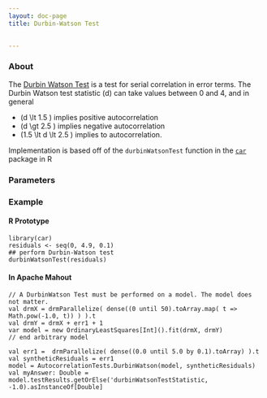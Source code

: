 ```yaml
---
layout: doc-page
title: Durbin-Watson Test

    
---
```


### About

The [Durbin Watson Test](https://en.wikipedia.org/wiki/Durbin%E2%80%93Watson_statistic) is a test for serial correlation
in error terms.  The Durbin Watson test statistic <foo>\(d\)</foo> can take values between 0 and 4, and in general

- <foo>\(d \lt 1.5 \)</foo> implies positive autocorrelation
- <foo>\(d \gt 2.5 \)</foo>  implies negative autocorrelation
- <foo>\(1.5 \lt d \lt 2.5 \)</foo>  implies to autocorrelation.

Implementation is based off of the `durbinWatsonTest` function in the [`car`](https://cran.r-project.org/web/packages/car/index.html) package in R

### Parameters

### Example

#### R Prototype
    
    library(car)
    residuals <- seq(0, 4.9, 0.1)
    ## perform Durbin-Watson test
    durbinWatsonTest(residuals)
    
#### In Apache Mahout

    
    // A DurbinWatson Test must be performed on a model. The model does not matter.
    val drmX = drmParallelize( dense((0 until 50).toArray.map( t => Math.pow(-1.0, t)) ) ).t
    val drmY = drmX + err1 + 1
    var model = new OrdinaryLeastSquares[Int]().fit(drmX, drmY)
    // end arbitrary model 
    
    val err1 =  drmParallelize( dense((0.0 until 5.0 by 0.1).toArray) ).t
    val syntheticResiduals = err1
    model = AutocorrelationTests.DurbinWatson(model, syntheticResiduals)
    val myAnswer: Double = model.testResults.getOrElse('durbinWatsonTestStatistic, -1.0).asInstanceOf[Double]

